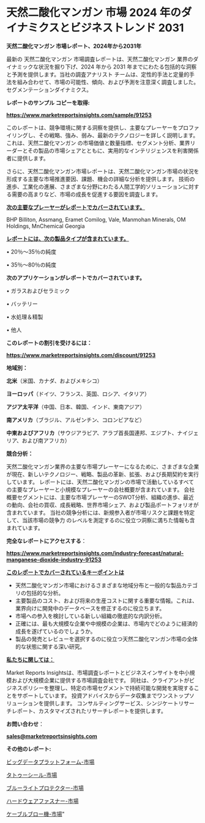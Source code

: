 # 天然二酸化マンガン 市場 2024 年のダイナミクスとビジネストレンド 2031

<strong>天然二酸化マンガン 市場レポート、2024年から2031年</strong>

最新の 天然二酸化マンガン 市場調査レポートは、天然二酸化マンガン 業界のダイナミックな状況を掘り下げ、2024 年から 2031 年までにわたる包括的な洞察と予測を提供します。当社の調査アナリスト チームは、定性的手法と定量的手法を組み合わせて、市場の可能性、傾向、および予測を注意深く調査しました。 セグメンテーションダイナミクス。



<strong>レポートのサンプル コピーを取得:</strong> <a href=https://www.marketreportsinsights.com/sample/91253>

<strong><u>https://www.marketreportsinsights.com/sample/91253</u></strong></a>

このレポートは、競争環境に関する洞察を提供し、主要なプレーヤーをプロファイリングし、その戦略、強み、弱み、最新のテクノロジーを詳しく説明します。 これは、天然二酸化マンガン の市場価値と数量指標、セグメント分析、業界リーダーとその製品の市場シェアとともに、実用的なインテリジェンスを利害関係者に提供します。

さらに、天然二酸化マンガン市場レポートは、天然二酸化マンガン市場の状況を形成する主要な市場推進要因、課題、機会の詳細な分析を提供します。 技術の進歩、工業化の進展、さまざまな分野にわたる人間工学的ソリューションに対する需要の高まりなど、市場の成長を促進する要因を調査します。



<strong><u>次の主要なプレーヤーがレポートでカバーされています。</u></strong>

BHP Billiton, Assmang, Eramet Comilog, Vale, Manmohan Minerals, OM Holdings, MnChemical Georgia



<strong><u><b>レポートには、次の製品タイプが含まれています。</b></u></strong>

• 20％〜35％の純度

• 35％〜80％の純度



<strong><b>次のアプリケーションがレポートでカバーされています。</b></strong>

• ガラスおよびセラミック

• バッテリー

• 水処理＆精製

• 他人



<strong><b>このレポートの割引を受けるには：</b></strong><a href=https://www.marketreportsinsights.com/discount/91253>

<strong><u>https://www.marketreportsinsights.com/discount/91253</u></strong></a>



<strong>地域別：</strong>



<strong>北米</strong>（米国、カナダ、およびメキシコ）



<strong>ヨーロッパ</strong>（ドイツ、フランス、英国、ロシア、イタリア）



<strong>アジア太平洋</strong>（中国、日本、韓国、インド、東南アジア）



<strong>南アメリカ</strong>（ブラジル、アルゼンチン、コロンビアなど）



<strong>中東およびアフリカ</strong>（サウジアラビア、アラブ首長国連邦、エジプト、ナイジェリア、および南アフリカ）



<strong>競合分析：</strong>

天然二酸化マンガン業界の主要な市場プレーヤーになるために、さまざまな企業が現在、新しいテクノロジー、戦略、製品の革新、拡張、および長期契約を実行しています。 レポートには、天然二酸化マンガンの市場で活動しているすべての主要なプレーヤーと小規模なプレーヤーの会社概要が含まれています。 会社概要セグメントには、主要な市場プレーヤーのSWOT分析、組織の進歩、最近の動向、会社の買収、成長戦略、世界市場シェア、および製品ポートフォリオが含まれています。 当社の競争分析には、新規参入者が市場リスクと課題を特定して、当該市場の競争力 のレベルを測定するのに役立つ洞察に満ちた情報も含まれています。



<strong>完全なレポートにアクセスする</strong>：

<a href=https://www.marketreportsinsights.com/industry-forecast/natural-manganese-dioxide-industry-91253>

<strong><u>https://www.marketreportsinsights.com/industry-forecast/natural-manganese-dioxide-industry-91253</u></strong></a>



<strong><u><b>このレポートでカバーされているキーポイントは</b></u></strong>
<ul>
  <li>天然二酸化マンガン市場におけるさまざまな地域分布と一般的な製品カテゴリの包括的な分析。</li>
  <li>主要製品のコスト、および将来の生産コストに関する重要な情報。これは、業界向けに開発中のデータベースを修正するのに役立ちます。</li>
  <li>市場への参入を検討している新しい組織の徹底的な内訳分析。</li>
  <li>正確には、最も大規模な企業や中規模の企業は、市場内でどのように経済的成長を遂げているのでしょうか。</li>
  <li>製品の発売とレビューを選択するのに役立つ天然二酸化マンガン市場の全体的な状態に関する深い研究。</li>
</ul>


<strong><u><b>私たちに関しては：</b></u></strong>

Market Reports Insightsは、市場調査レポートとビジネスインサイトを中小規模および大規模企業に提供する市場調査会社です。 同社は、クライアントがビジネスポリシーを整理し、特定の市場セグメントで持続可能な開発を実現することをサポートしています。 投資アドバイスからデータ収集までワンストップソリューションを提供します。 コンサルティングサービス、シンジケートリサーチレポート、カスタマイズされたリサーチレポートを提供します。



<strong><b>お問い合わせ</b></strong>：

<a href=mailto:sales@marketreportsinsights.com>

<strong><u>sales@marketreportsinsights.com</u></strong></a>



<strong>その他のレポート:</strong>

<a href=https://www.linkedin.com/pulse/ビッグデータプラットフォーム-市場-2023-swot-分析と成長率-rmexf/>ビッグデータプラットフォーム-市場</a>

<a href=https://www.linkedin.com/pulse/タトゥーシール-市場-2023-swot-分析と成長率-2030-trend-tracking-toolbox-24-analysis-jcoef/>タトゥーシール-市場</a>

<a href=https://www.linkedin.com/pulse/ブルーライトプロテクター-市場-2030-年までの需要に焦点を当てた-2023-8anjf/>ブルーライトプロテクター-市場</a>

<a href=https://www.linkedin.com/pulse/ハードウェアファスナー-市場-2030-年までの需要に焦点を当てた-2023-年調査レポート-rdxbf/>ハードウェアファスナー-市場</a>

<a href=https://www.linkedin.com/pulse/ケーブルブロー機-市場-2023-新興市場-将来の動向と市場需要-2030-yrnyf/>ケーブルブロー機-市場</a>"
  
